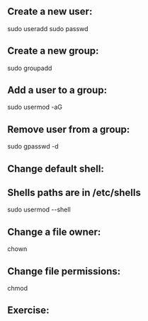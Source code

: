 ## Create a new user:
sudo useradd <username>
sudo passwd <username>

## Create a new group:
sudo groupadd <groupname>

## Add a user to a group:
sudo usermod -aG <groupname> <username>

## Remove user from a group:
sudo gpasswd -d <username>  <groupname>

## Change default shell:
## Shells paths are in /etc/shells
sudo usermod --shell <shell> <username>

## Change a file owner:
chown <username> <file>

## Change file permissions:
chmod <permissions> <file>

## Exercise:

